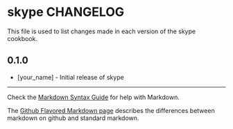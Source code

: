 skype CHANGELOG
===============

This file is used to list changes made in each version of the skype cookbook.

0.1.0
-----
- [your_name] - Initial release of skype

- - -
Check the [Markdown Syntax Guide](http://daringfireball.net/projects/markdown/syntax) for help with Markdown.

The [Github Flavored Markdown page](http://github.github.com/github-flavored-markdown/) describes the differences between markdown on github and standard markdown.
